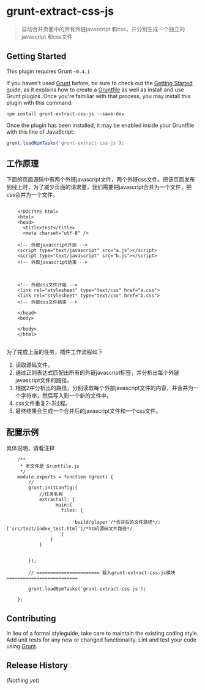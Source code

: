 # grunt-extract-css-js

> 自动合并页面中的所有外链javascript 和css，并分别生成一个独立的javascript 和css文件

## Getting Started
This plugin requires Grunt `~0.4.1`

If you haven't used [Grunt](http://gruntjs.com/) before, be sure to check out the [Getting Started](http://gruntjs.com/getting-started) guide, as it explains how to create a [Gruntfile](http://gruntjs.com/sample-gruntfile) as well as install and use Grunt plugins. Once you're familiar with that process, you may install this plugin with this command:

```shell
npm install grunt-extract-css-js --save-dev
```

Once the plugin has been installed, it may be enabled inside your Gruntfile with this line of JavaScript:

```js
grunt.loadNpmTasks('grunt-extract-css-js');
```

## 工作原理

下面的页面源码中有两个外链javascript文件，两个外链css文件。把该页面发布到线上时，为了减少页面的请求量，我们需要把javascript合并为一个文件，把css合并为一个文件。

```

	<!DOCTYPE html>
	<html>
	<head>
	  <title>test</title>
	  <meta charset="utf-8" />
	
	<!-- 外部javascript开始 -->
	<script type="text/javascript" src="a.js"></script>
	<script type="text/javascript" src="b.js"></script>
	<!-- 外部javascript结束 -->
	
	
	
	<!-- 外部css文件开始 -->
	<link rel="stylesheet" type="text/css" href="a.css">
	<link rel="stylesheet" type="text/css" href="b.css">
	<!-- 外部css文件结束 -->
	
	</head>
	<body>
	
	</body>
	</html>


```
为了完成上面的任务，插件工作流程如下

1. 读取源码文件。
2. 通过正则表达式匹配出所有的外链javascript标签，并分析出每个外链javascript文件的路径。
3. 根据2中分析出的路径，分别读取每个外部javascript文件的内容，并合并为一个字符串，然后写入到一个新的文件中。
4. css文件重复2-3过程。
5. 最终结果会生成一个合并后的javascript文件和一个css文件。

## 配置示例

具体说明，请看注释

```
	/**
	 * 本文件是 Gruntfile.js
	 */
	module.exports = function (grunt) {
		//
	    grunt.initConfig({
			//任务名称
			extractall: {
			      main:{
			        files: {
			        	
			            'build/player'/*合并后的文件路径*/: ['src/test/index_test.html']/*html源码文件路径*/
			        }
			    }
			}
	
	
	    });
	
		// ======================= 载入grunt-extract-css-js模块 ==========================
		
		grunt.loadNpmTasks('grunt-extract-css-js');
	
	};

```


## Contributing
In lieu of a formal styleguide, take care to maintain the existing coding style. Add unit tests for any new or changed functionality. Lint and test your code using [Grunt](http://gruntjs.com/).

## Release History
_(Nothing yet)_
